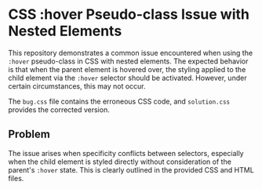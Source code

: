 # CSS :hover Pseudo-class Issue with Nested Elements

This repository demonstrates a common issue encountered when using the `:hover` pseudo-class in CSS with nested elements.  The expected behavior is that when the parent element is hovered over, the styling applied to the child element via the `:hover` selector should be activated. However, under certain circumstances, this may not occur.

The `bug.css` file contains the erroneous CSS code, and `solution.css` provides the corrected version.

## Problem

The issue arises when specificity conflicts between selectors, especially when the child element is styled directly without consideration of the parent's `:hover` state.  This is clearly outlined in the provided CSS and HTML files.